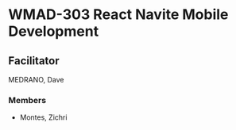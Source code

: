 # WMAD-303 React Navite Mobile Development

## Facilitator 
MEDRANO, Dave

### Members 
- Montes, Zichri

